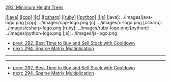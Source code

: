 [293. Minimum Height Trees](https://leetcode.com/problems/minimum-height-trees/)

[![java]](../java/293-minimum-height-trees.md)
[![cpp]](../cpp/293-minimum-height-trees.md)
[![c]](../c/293-minimum-height-trees.md)
[![csharp]](../csharp/293-minimum-height-trees.md)
[![ruby]](../ruby/293-minimum-height-trees.md)
[![python]](../python/293-minimum-height-trees.md)
[![js]](../js/293-minimum-height-trees.md)
[java]: ../images/java-logo.png
[cpp]: ../images/cpp-logo.png
[c]: ../images/c-logo.png
[csharp]: ../images/csharp-logo.png
[ruby]: ../images/ruby-logo.png
[python]: ../images/python-logo.png
[js]: ../images/js-logo.png

- [prev: 292. Best Time to Buy and Sell Stock with Cooldown](292-best-time-to-buy-and-sell-stock-with-cooldown.md)
- [next: 294. Sparse Matrix Multiplication](294-sparse-matrix-multiplication.md)

---


---

- [prev: 292. Best Time to Buy and Sell Stock with Cooldown](292-best-time-to-buy-and-sell-stock-with-cooldown.md)
- [next: 294. Sparse Matrix Multiplication](294-sparse-matrix-multiplication.md)
